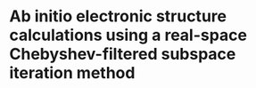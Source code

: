 # Ab initio electronic structure calculations using a real-space Chebyshev-filtered subspace iteration method
